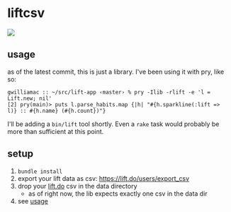 # liftcsv

![](http://cl.ly/image/2g062R1l0f1c/Screen%20Shot%202014-04-05%20at%2010.32.17%20PM.png)

usage
---

as of the latest commit, this is just a library. I've been using it with pry, like so:

```
gwilliamac :: ~/src/lift-app ‹master› % pry -Ilib -rlift -e 'l = Lift.new; nil'
[2] pry(main)> puts l.parse_habits.map {|h| "#{h.sparkline(:lift => l)} :: #{h.name} (#{h.count})"}
```

I'll be adding a `bin/lift` tool shortly. Even a `rake` task would probably be more than sufficient at this point.


setup
---

1. `bundle install`
2. export your lift data as csv: <https://lift.do/users/export_csv>
2. drop your [lift.do](https://lift.do) csv in the data directory
    - as of right now, the lib expects exactly one csv in the data dir
3. see [usage](#usage)
